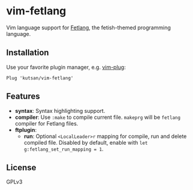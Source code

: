 # vim-fetlang

Vim language support for [Fetlang](https://github.com/Property404/fetlang), the fetish-themed programming language.

## Installation

Use your favorite plugin manager, e.g. [vim-plug](https://github.com/junegunn/vim-plug):

```vim
Plug 'kutsan/vim-fetlang'
```

## Features

- **syntax**: Syntax highlighting support.
- **compiler**: Use `:make` to compile current file. `makeprg` will be `fetlang` compiler for Fetlang files.
- **ftplugin**:
	- **run**: Optional `<LocalLeader>r` mapping for compile, run and delete compiled file. Disabled by default, enable with `let g:fetlang_set_run_mapping = 1`.

## License

GPLv3
